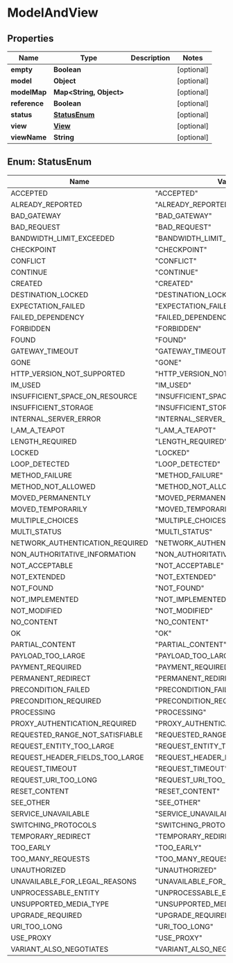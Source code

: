 # ModelAndView

## Properties
Name | Type | Description | Notes
------------ | ------------- | ------------- | -------------
**empty** | **Boolean** |  |  [optional]
**model** | **Object** |  |  [optional]
**modelMap** | **Map&lt;String, Object&gt;** |  |  [optional]
**reference** | **Boolean** |  |  [optional]
**status** | [**StatusEnum**](#StatusEnum) |  |  [optional]
**view** | [**View**](View.md) |  |  [optional]
**viewName** | **String** |  |  [optional]

<a name="StatusEnum"></a>
## Enum: StatusEnum
Name | Value
---- | -----
ACCEPTED | &quot;ACCEPTED&quot;
ALREADY_REPORTED | &quot;ALREADY_REPORTED&quot;
BAD_GATEWAY | &quot;BAD_GATEWAY&quot;
BAD_REQUEST | &quot;BAD_REQUEST&quot;
BANDWIDTH_LIMIT_EXCEEDED | &quot;BANDWIDTH_LIMIT_EXCEEDED&quot;
CHECKPOINT | &quot;CHECKPOINT&quot;
CONFLICT | &quot;CONFLICT&quot;
CONTINUE | &quot;CONTINUE&quot;
CREATED | &quot;CREATED&quot;
DESTINATION_LOCKED | &quot;DESTINATION_LOCKED&quot;
EXPECTATION_FAILED | &quot;EXPECTATION_FAILED&quot;
FAILED_DEPENDENCY | &quot;FAILED_DEPENDENCY&quot;
FORBIDDEN | &quot;FORBIDDEN&quot;
FOUND | &quot;FOUND&quot;
GATEWAY_TIMEOUT | &quot;GATEWAY_TIMEOUT&quot;
GONE | &quot;GONE&quot;
HTTP_VERSION_NOT_SUPPORTED | &quot;HTTP_VERSION_NOT_SUPPORTED&quot;
IM_USED | &quot;IM_USED&quot;
INSUFFICIENT_SPACE_ON_RESOURCE | &quot;INSUFFICIENT_SPACE_ON_RESOURCE&quot;
INSUFFICIENT_STORAGE | &quot;INSUFFICIENT_STORAGE&quot;
INTERNAL_SERVER_ERROR | &quot;INTERNAL_SERVER_ERROR&quot;
I_AM_A_TEAPOT | &quot;I_AM_A_TEAPOT&quot;
LENGTH_REQUIRED | &quot;LENGTH_REQUIRED&quot;
LOCKED | &quot;LOCKED&quot;
LOOP_DETECTED | &quot;LOOP_DETECTED&quot;
METHOD_FAILURE | &quot;METHOD_FAILURE&quot;
METHOD_NOT_ALLOWED | &quot;METHOD_NOT_ALLOWED&quot;
MOVED_PERMANENTLY | &quot;MOVED_PERMANENTLY&quot;
MOVED_TEMPORARILY | &quot;MOVED_TEMPORARILY&quot;
MULTIPLE_CHOICES | &quot;MULTIPLE_CHOICES&quot;
MULTI_STATUS | &quot;MULTI_STATUS&quot;
NETWORK_AUTHENTICATION_REQUIRED | &quot;NETWORK_AUTHENTICATION_REQUIRED&quot;
NON_AUTHORITATIVE_INFORMATION | &quot;NON_AUTHORITATIVE_INFORMATION&quot;
NOT_ACCEPTABLE | &quot;NOT_ACCEPTABLE&quot;
NOT_EXTENDED | &quot;NOT_EXTENDED&quot;
NOT_FOUND | &quot;NOT_FOUND&quot;
NOT_IMPLEMENTED | &quot;NOT_IMPLEMENTED&quot;
NOT_MODIFIED | &quot;NOT_MODIFIED&quot;
NO_CONTENT | &quot;NO_CONTENT&quot;
OK | &quot;OK&quot;
PARTIAL_CONTENT | &quot;PARTIAL_CONTENT&quot;
PAYLOAD_TOO_LARGE | &quot;PAYLOAD_TOO_LARGE&quot;
PAYMENT_REQUIRED | &quot;PAYMENT_REQUIRED&quot;
PERMANENT_REDIRECT | &quot;PERMANENT_REDIRECT&quot;
PRECONDITION_FAILED | &quot;PRECONDITION_FAILED&quot;
PRECONDITION_REQUIRED | &quot;PRECONDITION_REQUIRED&quot;
PROCESSING | &quot;PROCESSING&quot;
PROXY_AUTHENTICATION_REQUIRED | &quot;PROXY_AUTHENTICATION_REQUIRED&quot;
REQUESTED_RANGE_NOT_SATISFIABLE | &quot;REQUESTED_RANGE_NOT_SATISFIABLE&quot;
REQUEST_ENTITY_TOO_LARGE | &quot;REQUEST_ENTITY_TOO_LARGE&quot;
REQUEST_HEADER_FIELDS_TOO_LARGE | &quot;REQUEST_HEADER_FIELDS_TOO_LARGE&quot;
REQUEST_TIMEOUT | &quot;REQUEST_TIMEOUT&quot;
REQUEST_URI_TOO_LONG | &quot;REQUEST_URI_TOO_LONG&quot;
RESET_CONTENT | &quot;RESET_CONTENT&quot;
SEE_OTHER | &quot;SEE_OTHER&quot;
SERVICE_UNAVAILABLE | &quot;SERVICE_UNAVAILABLE&quot;
SWITCHING_PROTOCOLS | &quot;SWITCHING_PROTOCOLS&quot;
TEMPORARY_REDIRECT | &quot;TEMPORARY_REDIRECT&quot;
TOO_EARLY | &quot;TOO_EARLY&quot;
TOO_MANY_REQUESTS | &quot;TOO_MANY_REQUESTS&quot;
UNAUTHORIZED | &quot;UNAUTHORIZED&quot;
UNAVAILABLE_FOR_LEGAL_REASONS | &quot;UNAVAILABLE_FOR_LEGAL_REASONS&quot;
UNPROCESSABLE_ENTITY | &quot;UNPROCESSABLE_ENTITY&quot;
UNSUPPORTED_MEDIA_TYPE | &quot;UNSUPPORTED_MEDIA_TYPE&quot;
UPGRADE_REQUIRED | &quot;UPGRADE_REQUIRED&quot;
URI_TOO_LONG | &quot;URI_TOO_LONG&quot;
USE_PROXY | &quot;USE_PROXY&quot;
VARIANT_ALSO_NEGOTIATES | &quot;VARIANT_ALSO_NEGOTIATES&quot;
